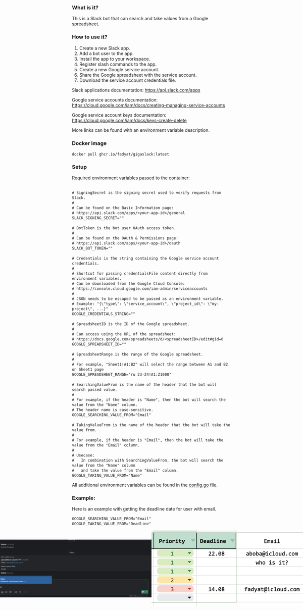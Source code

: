 ### What is it?

This is a Slack bot that can search and take values from a Google spreadsheet.

### How to use it?

1. Create a new Slack app.
2. Add a bot user to the app.
3. Install the app to your workspace.
4. Register slash commands to the app.
5. Create a new Google service account.
6. Share the Google spreadsheet with the service account.
7. Download the service account credentials file.

Slack applications documentation: https://api.slack.com/apps

Google service accounts documentation: https://cloud.google.com/iam/docs/creating-managing-service-accounts

Google service account keys documentation: https://cloud.google.com/iam/docs/keys-create-delete

More links can be found with an environment variable description.

### Docker image

```shell
docker pull ghcr.io/fadyat/gigaslack:latest
```

### Setup

Required environment variables passed to the container:

```dotenv

# SigningSecret is the signing secret used to verify requests from Slack.
#
# Can be found on the Basic Information page:
# https://api.slack.com/apps/<your-app-id>/general
SLACK_SIGNING_SECRET=""

# BotToken is the bot user OAuth access token.
#
# Can be found on the OAuth & Permissions page:
# https://api.slack.com/apps/<your-app-id>/oauth
SLACK_BOT_TOKEN=""

# Credentials is the string containing the Google service account credentials.
#
# Shortcut for passing credentialsFile content directly from environment variables.
# Can be downloaded from the Google Cloud Console:
# https://console.cloud.google.com/iam-admin/serviceaccounts
#
# JSON needs to be escaped to be passed as an environment variable.
# Example: "{\"type\": \"service_account\", \"project_id\": \"my-project\", ...}"
GOOGLE_CREDENTIALS_STRING=""

# SpreadsheetID is the ID of the Google spreadsheet.
#
# Can access using the URL of the spreadsheet:
# https://docs.google.com/spreadsheets/d/<spreadsheetID>/edit#gid=0
GOOGLE_SPREADSHEET_ID=""

# SpreadsheetRange is the range of the Google spreadsheet.
# 
# For example, "Sheet1!A1:B2" will select the range between A1 and B2 on Sheet1 page
GOOGLE_SPREADSHEET_RANGE="ru 23-24!A1:Z1000"

# SearchingValueFrom is the name of the header that the bot will search passed value.
# 
# For example, if the header is "Name", then the bot will search the value from the "Name" column.
# The header name is case-sensitive.
GOOGLE_SEARCHING_VALUE_FROM="Email"

# TakingValueFrom is the name of the header that the bot will take the value from.
# 
# For example, if the header is "Email", then the bot will take the value from the "Email" column.
# 
# Usecase:
#   In combination with SearchingValueFrom, the bot will search the value from the "Name" column
#   and take the value from the "Email" column.
GOOGLE_TAKING_VALUE_FROM="Name"
```

All additional environment variables can be found in the [config.go](./cmd/config/config.go) file.

### Example:

Here is an example with getting the deadline date for user with email.

```dotenv
GOOGLE_SEARCHING_VALUE_FROM="Email"
GOOGLE_TAKING_VALUE_FROM="Deadline"
```

<div style="display: flex; justify-content: center; align-items: center; flex-direction: row;">
    <img src="./docs/workflow.png" alt="Table" width="600"/>
    <img src="./docs/table.png" alt="Table" width="600"/>
</div>

